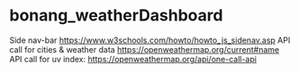 # bonang_weatherDashboard

Side nav-bar 
https://www.w3schools.com/howto/howto_js_sidenav.asp
API call for cities & weather data 
https://openweathermap.org/current#name
API call for uv index: 
https://openweathermap.org/api/one-call-api
